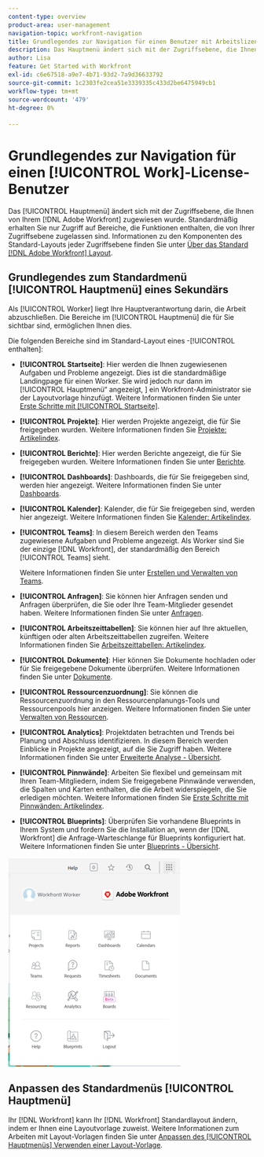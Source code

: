 ```yaml
---
content-type: overview
product-area: user-management
navigation-topic: workfront-navigation
title: Grundlegendes zur Navigation für einen Benutzer mit Arbeitslizenz
description: Das Hauptmenü ändert sich mit der Zugriffsebene, die Ihnen von Ihrem/ [!DNL Adobe Workfront]  zugewiesen wurde. Standardmäßig erhalten Sie nur Zugriff auf Bereiche, die Funktionen enthalten, die von Ihrer Zugriffsebene zugelassen sind.
author: Lisa
feature: Get Started with Workfront
exl-id: c6e67518-a9e7-4b71-93d2-7a9d36633792
source-git-commit: 1c2303fe2cea51e3339335c433d2be6475949cb1
workflow-type: tm+mt
source-wordcount: '479'
ht-degree: 0%

---
```


# Grundlegendes zur Navigation für einen [!UICONTROL Work]-License-Benutzer

Das [!UICONTROL Hauptmenü] ändert sich mit der Zugriffsebene, die Ihnen von Ihrem [!DNL Adobe Workfront] zugewiesen wurde. Standardmäßig erhalten Sie nur Zugriff auf Bereiche, die Funktionen enthalten, die von Ihrer Zugriffsebene zugelassen sind. Informationen zu den Komponenten des Standard-Layouts jeder Zugriffsebene finden Sie unter [Über das Standard [!DNL Adobe Workfront] Layout](../../../administration-and-setup/customize-workfront/use-layout-templates/about-the-default-wf-layout.md).

## Grundlegendes zum Standardmenü [!UICONTROL Hauptmenü] eines Sekundärs

Als [!UICONTROL Worker] liegt Ihre Hauptverantwortung darin, die Arbeit abzuschließen. Die Bereiche im [!UICONTROL Hauptmenü] die für Sie sichtbar sind, ermöglichen Ihnen dies.

Die folgenden Bereiche sind im Standard-Layout eines -[!UICONTROL  enthalten]:

* **[!UICONTROL Startseite]**: Hier werden die Ihnen zugewiesenen Aufgaben und Probleme angezeigt. Dies ist die standardmäßige Landingpage für einen Worker. Sie wird jedoch nur dann im [!UICONTROL Hauptmenü“ angezeigt, ] ein Workfront-Administrator sie der Layoutvorlage hinzufügt.  Weitere Informationen finden Sie unter [Erste Schritte mit [!UICONTROL Startseite]](../../../workfront-basics/using-home/using-the-home-area/get-started-with-home.md).

* **[!UICONTROL Projekte]**: Hier werden Projekte angezeigt, die für Sie freigegeben wurden. Weitere Informationen finden Sie [Projekte: Artikelindex](../../../manage-work/projects/projects-overview.md).

* **[!UICONTROL Berichte]**: Hier werden Berichte angezeigt, die für Sie freigegeben wurden. Weitere Informationen finden Sie unter [Berichte](../../../reports-and-dashboards/reports/reports-overview.md).

* **[!UICONTROL Dashboards]**: Dashboards, die für Sie freigegeben sind, werden hier angezeigt. Weitere Informationen finden Sie unter [Dashboards](../../../reports-and-dashboards/dashboards/dashboards-overview.md).

* **[!UICONTROL Kalender]**: Kalender, die für Sie freigegeben sind, werden hier angezeigt. Weitere Informationen finden Sie [Kalender: Artikelindex](../../../reports-and-dashboards/reports/calendars/calendars.md).

* **[!UICONTROL Teams]**: In diesem Bereich werden den Teams zugewiesene Aufgaben und Probleme angezeigt. Als Worker sind Sie der einzige [!DNL Workfront], der standardmäßig den Bereich [!UICONTROL Teams] sieht.

  Weitere Informationen finden Sie unter [Erstellen und Verwalten von Teams](../../../people-teams-and-groups/create-and-manage-teams/create-and-mange-teams.md).

* **[!UICONTROL Anfragen]**: Sie können hier Anfragen senden und Anfragen überprüfen, die Sie oder Ihre Team-Mitglieder gesendet haben. Weitere Informationen finden Sie unter [Anfragen](../../../manage-work/requests/requests-overview.md).

* **[!UICONTROL Arbeitszeittabellen]**: Sie können hier auf Ihre aktuellen, künftigen oder alten Arbeitszeittabellen zugreifen. Weitere Informationen finden Sie [Arbeitszeittabellen: Artikelindex](../../../timesheets/timesheets-all.md).

* **[!UICONTROL Dokumente]**: Hier können Sie Dokumente hochladen oder für Sie freigegebene Dokumente überprüfen. Weitere Informationen finden Sie unter [Dokumente](../../../documents/documents-overview.md).

* **[!UICONTROL Ressourcenzuordnung]**: Sie können die Ressourcenzuordnung in den Ressourcenplanungs-Tools und Ressourcenpools hier anzeigen. Weitere Informationen finden Sie unter [Verwalten von Ressourcen](../../../resource-mgmt/manage-resources.md).

* **[!UICONTROL Analytics]**: Projektdaten betrachten und Trends bei Planung und Abschluss identifizieren. In diesem Bereich werden Einblicke in Projekte angezeigt, auf die Sie Zugriff haben. Weitere Informationen finden Sie unter [Erweiterte Analyse - Übersicht](../../../enhanced-analytics/enhanced-analytics-overview.md).

* **[!UICONTROL Pinnwände]**: Arbeiten Sie flexibel und gemeinsam mit Ihren Team-Mitgliedern, indem Sie freigegebene Pinnwände verwenden, die Spalten und Karten enthalten, die die Arbeit widerspiegeln, die Sie erledigen möchten. Weitere Informationen finden Sie [Erste Schritte mit Pinnwänden: Artikelindex](../../../agile/get-started-with-boards/get-started-with-boards.md).

* **[!UICONTROL Blueprints]**: Überprüfen Sie vorhandene Blueprints in Ihrem System und fordern Sie die Installation an, wenn der [!DNL Workfront] die Anfrage-Warteschlange für Blueprints konfiguriert hat. Weitere Informationen finden Sie unter [Blueprints - Übersicht](../../../administration-and-setup/blueprints/blueprints-overview.md).

![](assets/worker-main-menu-350x426.png)

## Anpassen des Standardmenüs [!UICONTROL Hauptmenü]

Ihr [!DNL Workfront] kann Ihr [!DNL Workfront] Standardlayout ändern, indem er Ihnen eine Layoutvorlage zuweist. Weitere Informationen zum Arbeiten mit Layout-Vorlagen finden Sie unter [Anpassen des [!UICONTROL Hauptmenüs] Verwenden einer Layout-Vorlage](../../../administration-and-setup/customize-workfront/use-layout-templates/customize-main-menu.md).
